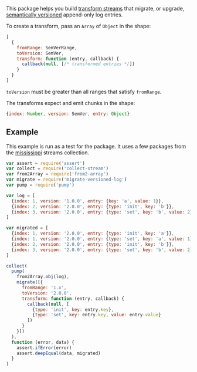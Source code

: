 This package helps you build [transform streams] that migrate, or
upgrade, [semantically versioned][semver] append-only log entries.

[transform streams]: https://nodejs.org/api/stream.html#stream_duplex_and_transform_streams

[semver]: https://www.npmjs.com/package/semver

To create a transform, pass an `Array` of `Object` in the shape:

```js
[
  {
    fromRange: SemVerRange,
    toVersion: SemVer,
    transform: function (entry, callback) {
      callback(null, [/* transformed entries */])
    }
  }
]
```

`toVersion` must be greater than all ranges that satisfy `fromRange`.

The transforms expect and emit chunks in the shape:

```js
{index: Number, version: SemVer, entry: Object}
```

## Example

This example is run as a test for the package.  It uses a few packages
from the [mississippi] streams collection.

[mississippi]: https://www.npmjs.com/package/mississippi

```javascript
var assert = require('assert')
var collect = require('collect-stream')
var from2Array = require('from2-array')
var migrate = require('migrate-versioned-log')
var pump = require('pump')

var log = [
  {index: 1, version: '1.0.0', entry: {key: 'a', value: 1}},
  {index: 2, version: '2.0.0', entry: {type: 'init', key: 'b'}},
  {index: 3, version: '2.0.0', entry: {type: 'set', key: 'b', value: 2}}
]

var migrated = [
  {index: 1, version: '2.0.0', entry: {type: 'init', key: 'a'}},
  {index: 1, version: '2.0.0', entry: {type: 'set', key: 'a', value: 1}},
  {index: 2, version: '2.0.0', entry: {type: 'init', key: 'b'}},
  {index: 3, version: '2.0.0', entry: {type: 'set', key: 'b', value: 2}}
]

collect(
  pump(
    from2Array.obj(log),
    migrate([{
      fromRange: '1.x',
      toVersion: '2.0.0',
      transform: function (entry, callback) {
        callback(null, [
          {type: 'init', key: entry.key},
          {type: 'set', key: entry.key, value: entry.value}
        ])
      }
    }])
  ),
  function (error, data) {
    assert.ifError(error)
    assert.deepEqual(data, migrated)
  }
)
```

